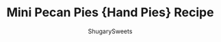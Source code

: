 ---
layout: ../../layouts/MarkdownPostLayout.astro
title: Mini Pecan Pies {Hand Pies} Recipe
author: ShugarySweets
pubDate: 2019-11-18
description: "Mini Pecan Pies, or Pecan Hand Pies, are the perfect Thanksgiving dessert recipe. Freezer friendly and easy to make, your family will LOVE these treats."
image_url: https://www.shugarysweets.com/wp-content/uploads/2019/09/pecan-pie-hand-pies-4.jpg
tags: ["Pies and Tarts","American"]
calories: 194
protein: 2
carbohydrates: 23
fats: 11
fiber: 1
ingredients: ["1 cup light brown sugar, packed","2/3 cup light corn syrup","1/3 cup unsalted butter","1 1/2 cups chopped pecans","1 teaspoon vanilla extract","1/2 teaspoon kosher salt","2 boxes refrigerated pie crust *see notes","1 large egg, divided"]
serves: 24
time: "35 minutes"
prepTime: "15 minutes"
instructions: ["In a small saucepan, over medium heat, combine brown sugar, corn syrup, and butter. Stir continuously until butter melts and mixture begins to boil. Boil until bubbly for about 2 full minutes. Remove from heat.","Stir in chopped pecans, vanilla extract, and kosher salt. Set aside to cool while preparing the pie crust.","Either making a homemade pie crust or using refrigerated dough, unroll crust and use a 4-inch circle cutter to create hand pies. Re-roll scraps of pie crust to get approximately 24 circles.","In 2 small bowls, separate one egg...with the whites going into one bowl and the yolk in the other bowl. Whisk each one separately. Set aside.","Using a 1 Tablespoon scoop, spoon warm pecan pie filling onto each pie crust circle. Use a pastry brush, and brush the edges of the pie crust with the egg WHITES.","Fold each pie crust in half and pinch edges. Use a fork to poke the top of each hand pie.","Brush the tops of each hand pie with egg YOLK. Place each hand pie on a parchment paper lined cookie sheet.","In a preheated 425 degree F oven, bake hand pies for about 15 minutes, until lightly browned.","Remove and cool on a wire rack. Drizzle with caramel and chocolate if desired."]
nutrition: ["194 calories","23 grams carbohydrates","14 milligrams cholesterol","11 grams fat","1 grams fiber","2 grams protein","3 grams saturated fat","98 milligrams sodium","16 grams sugar","0 grams trans fat","7 grams unsaturated fat"]
---